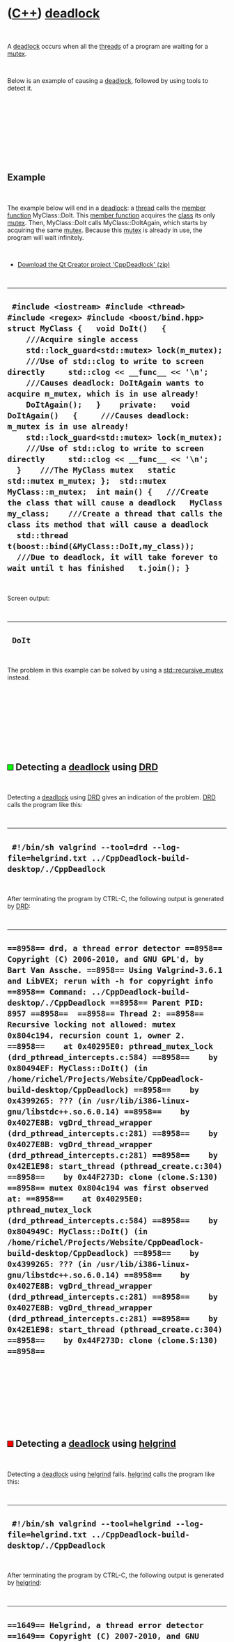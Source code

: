 



 

 

 

 

 

([C++](Cpp.md)) [deadlock](CppDeadlock.md)
============================================

 

A [deadlock](CppDeadlock.md) occurs when all the
[threads](CppThread.md) of a program are waiting for a
[mutex](CppMutex.md).

 

Below is an example of causing a [deadlock](CppDeadlock.md), followed
by using tools to detect it.

 

 

 

 

 

Example
-------

 

The example below will end in a [deadlock](CppDeadlock.md): a
[thread](CppThread.md) calls the [member
function](CppMemberFunction.md) MyClass::DoIt. This [member
function](CppMemberFunction.md) acquires the [class](CppClass.md) its
only [mutex](CppMutex.md). Then, MyClass::DoIt calls
MyClass::DoItAgain, which starts by acquiring the same
[mutex](CppMutex.md). Because this [mutex](CppMutex.md) is already in
use, the program will wait infinitely.

 

-   [Download the Qt Creator project
    'CppDeadlock' (zip)](CppDeadlock.zip)

 

  -------------------------------------------------------------------------------------------------------------------------------------------------------------------------------------------------------------------------------------------------------------------------------------------------------------------------------------------------------------------------------------------------------------------------------------------------------------------------------------------------------------------------------------------------------------------------------------------------------------------------------------------------------------------------------------------------------------------------------------------------------------------------------------------------------------------------------------------------------------------------------------------------------------------------------------------------------------------------------------------------------------------------------------------------
  ` #include <iostream> #include <thread> #include <regex> #include <boost/bind.hpp>  struct MyClass {   void DoIt()   {     ///Acquire single access     std::lock_guard<std::mutex> lock(m_mutex);      ///Use of std::clog to write to screen directly     std::clog << __func__ << '\n';      ///Causes deadlock: DoItAgain wants to acquire m_mutex, which is in use already!     DoItAgain();   }    private:   void DoItAgain()   {     ///Causes deadlock: m_mutex is in use already!     std::lock_guard<std::mutex> lock(m_mutex);      ///Use of std::clog to write to screen directly     std::clog << __func__ << '\n';   }    ///The MyClass mutex   static std::mutex m_mutex; };  std::mutex MyClass::m_mutex;  int main() {   ///Create the class that will cause a deadlock   MyClass my_class;    ///Create a thread that calls the class its method that will cause a deadlock   std::thread t(boost::bind(&MyClass::DoIt,my_class));    ///Due to deadlock, it will take forever to wait until t has finished   t.join(); }`
  -------------------------------------------------------------------------------------------------------------------------------------------------------------------------------------------------------------------------------------------------------------------------------------------------------------------------------------------------------------------------------------------------------------------------------------------------------------------------------------------------------------------------------------------------------------------------------------------------------------------------------------------------------------------------------------------------------------------------------------------------------------------------------------------------------------------------------------------------------------------------------------------------------------------------------------------------------------------------------------------------------------------------------------------------

 

Screen output:

 

  ---------
  ` DoIt`
  ---------

 

The problem in this example can be solved by using a
[std::recursive\_mutex](CppRecursive_mutex.md) instead.

 

 

 

 

 

![OKAY](PicGreen.png) Detecting a [deadlock](CppDeadlock.md) using [DRD](CppDrd.md)
-------------------------------------------------------------------------------------

 

Detecting a [deadlock](CppDeadlock.md) using [DRD](CppDrd.md) gives an
indication of the problem. [DRD](CppDrd.md) calls the program like
this:

 

  -----------------------------------------------------------------------------------------------------
  ` #!/bin/sh valgrind --tool=drd --log-file=helgrind.txt ../CppDeadlock-build-desktop/./CppDeadlock`
  -----------------------------------------------------------------------------------------------------

 

After terminating the program by CTRL-C, the following output is
generated by [DRD](CppDrd.md):

 

  -------------------------------------------------------------------------------------------------------------------------------------------------------------------------------------------------------------------------------------------------------------------------------------------------------------------------------------------------------------------------------------------------------------------------------------------------------------------------------------------------------------------------------------------------------------------------------------------------------------------------------------------------------------------------------------------------------------------------------------------------------------------------------------------------------------------------------------------------------------------------------------------------------------------------------------------------------------------------------------------------------------------------------------------------------------------------------------------------------------------------------------------------------------------------------------------------------------------------------------------------------------------------------------------------------------------------------------------------------------------------------------------------------------------------------------------------------------------------------------------------------------------------------------------------------------------------
  ` ==8958== drd, a thread error detector ==8958== Copyright (C) 2006-2010, and GNU GPL'd, by Bart Van Assche. ==8958== Using Valgrind-3.6.1 and LibVEX; rerun with -h for copyright info ==8958== Command: ../CppDeadlock-build-desktop/./CppDeadlock ==8958== Parent PID: 8957 ==8958==  ==8958== Thread 2: ==8958== Recursive locking not allowed: mutex 0x804c194, recursion count 1, owner 2. ==8958==    at 0x40295E0: pthread_mutex_lock (drd_pthread_intercepts.c:584) ==8958==    by 0x80494EF: MyClass::DoIt() (in /home/richel/Projects/Website/CppDeadlock-build-desktop/CppDeadlock) ==8958==    by 0x4399265: ??? (in /usr/lib/i386-linux-gnu/libstdc++.so.6.0.14) ==8958==    by 0x4027E8B: vgDrd_thread_wrapper (drd_pthread_intercepts.c:281) ==8958==    by 0x4027E8B: vgDrd_thread_wrapper (drd_pthread_intercepts.c:281) ==8958==    by 0x42E1E98: start_thread (pthread_create.c:304) ==8958==    by 0x44F273D: clone (clone.S:130) ==8958== mutex 0x804c194 was first observed at: ==8958==    at 0x40295E0: pthread_mutex_lock (drd_pthread_intercepts.c:584) ==8958==    by 0x804949C: MyClass::DoIt() (in /home/richel/Projects/Website/CppDeadlock-build-desktop/CppDeadlock) ==8958==    by 0x4399265: ??? (in /usr/lib/i386-linux-gnu/libstdc++.so.6.0.14) ==8958==    by 0x4027E8B: vgDrd_thread_wrapper (drd_pthread_intercepts.c:281) ==8958==    by 0x4027E8B: vgDrd_thread_wrapper (drd_pthread_intercepts.c:281) ==8958==    by 0x42E1E98: start_thread (pthread_create.c:304) ==8958==    by 0x44F273D: clone (clone.S:130) ==8958== `
  -------------------------------------------------------------------------------------------------------------------------------------------------------------------------------------------------------------------------------------------------------------------------------------------------------------------------------------------------------------------------------------------------------------------------------------------------------------------------------------------------------------------------------------------------------------------------------------------------------------------------------------------------------------------------------------------------------------------------------------------------------------------------------------------------------------------------------------------------------------------------------------------------------------------------------------------------------------------------------------------------------------------------------------------------------------------------------------------------------------------------------------------------------------------------------------------------------------------------------------------------------------------------------------------------------------------------------------------------------------------------------------------------------------------------------------------------------------------------------------------------------------------------------------------------------------------------

 

 

 

 

 

![FAIL](PicRed.png) Detecting a [deadlock](CppDeadlock.md) using [helgrind](CppHelgrind.md)
---------------------------------------------------------------------------------------------

 

Detecting a [deadlock](CppDeadlock.md) using
[helgrind](CppHelgrind.md) fails. [helgrind](CppHelgrind.md) calls the
program like this:

 

  ----------------------------------------------------------------------------------------------------------
  ` #!/bin/sh valgrind --tool=helgrind --log-file=helgrind.txt ../CppDeadlock-build-desktop/./CppDeadlock`
  ----------------------------------------------------------------------------------------------------------

 

After terminating the program by CTRL-C, the following output is
generated by [helgrind](CppHelgrind.md):

 

  ----------------------------------------------------------------------------------------------------------------------------------------------------------------------------------------------------------------------------------------------------------------------------------------------------
  ` ==1649== Helgrind, a thread error detector ==1649== Copyright (C) 2007-2010, and GNU GPL'd, by OpenWorks LLP et al. ==1649== Using Valgrind-3.6.1 and LibVEX; rerun with -h for copyright info ==1649== Command: ../CppDeadlock-build-desktop/./CppDeadlock ==1649== Parent PID: 1648 ==1649== `
  ----------------------------------------------------------------------------------------------------------------------------------------------------------------------------------------------------------------------------------------------------------------------------------------------------

 

 

 

 

 

![FAIL](PicRed.png) Detecting a [deadlock](CppDeadlock.md) using [memcheck](CppMemcheck.md)
---------------------------------------------------------------------------------------------

 

Detecting a [deadlock](CppDeadlock.md) using
[memcheck](CppMemcheck.md) fails. [memcheck](CppMemcheck.md) calls the
program like this:

 

  ------------------------------------------------------------------------------------------------------------------------------------
  ` #!/bin/sh valgrind --leak-check=full -v --show-reachable=yes --log-file=memcheck.txt ../CppDeadlock-build-desktop/./CppDeadlock`
  ------------------------------------------------------------------------------------------------------------------------------------

 

After terminating the program by CTRL-C, the following output is
generated by [memcheck](CppMemcheck.md):

 

  ------------------------------------------------------------------------------------------------------------------------------------------------------------------------------------------------------------------------------------------------------------------------------------------------------------------------------------------------------------------------------------------------------------------------------------------------------------------------------------------------------------------------------------------------------------------------------------------------------------------------------------------------------------------------------------------------------------------------------------------------------------------------------------------------------------------------------------------------------------------------------------------------------------------------------------------------------------------------------------------------------------------------------------------------------------------------------------------------------------------------------------------------------------------------------------------------------------------------------------------------------------------------------------------------------------------------------------------------------------------------------------------------------------------------------------------------------------------------------------------------------------------------------------------------------------------------------------------------------------------------------------------------------------------------------------------------------------------------------------------------------------------------------------------------------------------------------------------------------------------------------------------------------------------------------------------------------------------------------------------------------------------------------------------------------------------------------------------------------------------------------------------------------------------------------------------------------------------------------------------------------------------------------------------------------------------------------------------------------------------------------------------------------------------------------------------------------------------------------------------------------------------------------------------------------------------------------------------------------------------------------------------------------------------------------------------------------------------------------------------------------------------------------------------------------------------------------------------------------------------------------------------------------------------------------------------------------------------------------------------------------------------------------------------------------------------------------------------------------------------------------------------------------------------------------------------------------------------------------------------------------------------------------------------------------------------------------------------------------------------------------------------------------------------------------------------------------------------------------------------------------------------------------------------------------------------------------------------------------------------------------------------------------------------------------------------------------------------------------------------------------------------------------------------------------------------------------------------------------------------------------------------------------------------------------------------------------------------------------------------------------------------------------------------------------------------------------------------------------------------------------------------------------------------------------------------------------------------------------------------------------------------------------------------------------------------------------------------------------------------------------------------------------------------------------------------------------------------------------------------------------------------------------------------------------------------------------------------------------------------------------------------------------------------------------------------------------------------------------------------------------------------------------------------------------------------------------------------------------------------------------------------------------------------------------------------------------------------------------------------------------------------------------------------------------------------------------------------------------------------------------------------------------------------------------------------------------------------------------------------------------------------------------------------------------------------------------------------------------------------------------------------------------------------------------------------------------------------------------------------------------------------------------------------------------------------------------------------------------------------------------------------------------------------------------------------------------------------------------------------------------------------------------------------------------------------------------------------------------------------------------------------------------------------------------------------------------------------------------------------------------------------------------------------------------------------------------------------------------------------------------------------------------------------------------------------------------------------------------------------------------------------------------------
  ` ==8769== Memcheck, a memory error detector ==8769== Copyright (C) 2002-2010, and GNU GPL'd, by Julian Seward et al. ==8769== Using Valgrind-3.6.1 and LibVEX; rerun with -h for copyright info ==8769== Command: ../CppDeadlock-build-desktop/./CppDeadlock ==8769== Parent PID: 8768 ==8769==  --8769--  --8769-- Valgrind options: --8769--    --suppressions=/usr/lib/valgrind/debian-libc6-dbg.supp --8769--    --leak-check=full --8769--    -v --8769--    --show-reachable=yes --8769--    --log-file=memcheck.txt --8769-- Contents of /proc/version: --8769--   Linux version 2.6.38-11-generic-pae (buildd@rothera) (gcc version 4.5.2 (Ubuntu/Linaro 4.5.2-8ubuntu4) ) #48-Ubuntu SMP Fri Jul 29 20:51:21 UTC 2011 --8769-- Arch and hwcaps: X86, x86-sse1-sse2 --8769-- Page sizes: currently 4096, max supported 4096 --8769-- Valgrind library directory: /usr/lib/valgrind --8769-- Reading syms from /lib/i386-linux-gnu/ld-2.13.so (0x4000000) --8769--   Considering /lib/i386-linux-gnu/ld-2.13.so .. --8769--   .. CRC mismatch (computed 2a2c2799 wanted 1e351f1f) --8769--   Considering /usr/lib/debug/lib/i386-linux-gnu/ld-2.13.so .. --8769--   .. CRC is valid --8769-- Reading syms from /home/richel/Projects/Website/CppDeadlock-build-desktop/CppDeadlock (0x8048000) --8769-- Reading syms from /usr/lib/valgrind/memcheck-x86-linux (0x38000000) --8769--    object doesn't have a dynamic symbol table --8769-- Reading suppressions file: /usr/lib/valgrind/debian-libc6-dbg.supp --8769-- Reading suppressions file: /usr/lib/valgrind/default.supp --8769-- REDIR: 0x4016a80 (index) redirected to 0x3803f82b (vgPlain_x86_linux_REDIR_FOR_index) --8769-- Reading syms from /usr/lib/valgrind/vgpreload_core-x86-linux.so (0x4020000) --8769-- Reading syms from /usr/lib/valgrind/vgpreload_memcheck-x86-linux.so (0x4023000) ==8769== WARNING: new redirection conflicts with existing -- ignoring it --8769--     new: 0x04016a80 (index               ) R-> 0x04026c78 index --8769-- REDIR: 0x4016c20 (strlen) redirected to 0x4027048 (strlen) --8769-- Reading syms from /usr/lib/libQtCore.so.4.7.2 (0x4044000) --8769--   Considering /usr/lib/libQtCore.so.4.7.2 .. --8769--   .. CRC mismatch (computed 5d0d89bc wanted b4e02a1a) --8769--   Considering /usr/lib/debug/usr/lib/libQtCore.so.4.7.2 .. --8769--   .. CRC is valid --8769-- Reading syms from /lib/i386-linux-gnu/libpthread-2.13.so (0x42d7000) --8769--   Considering /lib/i386-linux-gnu/libpthread-2.13.so .. --8769--   .. CRC mismatch (computed 87269ed5 wanted 7df95f2f) --8769--   Considering /usr/lib/debug/lib/i386-linux-gnu/libpthread-2.13.so .. --8769--   .. CRC is valid --8769-- Reading syms from /usr/lib/i386-linux-gnu/libstdc++.so.6.0.14 (0x42f0000) --8769--    object doesn't have a symbol table --8769-- Reading syms from /lib/i386-linux-gnu/libm-2.13.so (0x43db000) --8769--   Considering /lib/i386-linux-gnu/libm-2.13.so .. --8769--   .. CRC mismatch (computed e686ed93 wanted a0f1e52c) --8769--   Considering /usr/lib/debug/lib/i386-linux-gnu/libm-2.13.so .. --8769--   .. CRC is valid --8769-- Reading syms from /lib/i386-linux-gnu/libgcc_s.so.1 (0x4401000) --8769--   Considering /lib/i386-linux-gnu/libgcc_s.so.1 .. --8769--   .. CRC mismatch (computed 3fa6d24f wanted 8b2bf89f) --8769--   Considering /usr/lib/debug/lib/i386-linux-gnu/libgcc_s.so.1 .. --8769--   .. CRC is valid --8769-- Reading syms from /lib/i386-linux-gnu/libc-2.13.so (0x441d000) --8769--   Considering /lib/i386-linux-gnu/libc-2.13.so .. --8769--   .. CRC mismatch (computed 97e88cd2 wanted 4635a554) --8769--   Considering /usr/lib/debug/lib/i386-linux-gnu/libc-2.13.so .. --8769--   .. CRC is valid --8769-- Reading syms from /lib/i386-linux-gnu/libz.so.1.2.3.4 (0x457f000) --8769--   Considering /lib/i386-linux-gnu/libz.so.1.2.3.4 .. --8769--   .. CRC mismatch (computed 995eb12f wanted 33a06a21) --8769--    object doesn't have a symbol table --8769-- Reading syms from /lib/i386-linux-gnu/libdl-2.13.so (0x4594000) --8769--   Considering /lib/i386-linux-gnu/libdl-2.13.so .. --8769--   .. CRC mismatch (computed 608d0daf wanted 983d6578) --8769--   Considering /usr/lib/debug/lib/i386-linux-gnu/libdl-2.13.so .. --8769--   .. CRC is valid --8769-- Reading syms from /usr/lib/i386-linux-gnu/libgthread-2.0.so.0.2800.6 (0x4598000) --8769--   Considering /usr/lib/i386-linux-gnu/libgthread-2.0.so.0.2800.6 .. --8769--   .. CRC mismatch (computed 244482a3 wanted 61a9cd3c) --8769--    object doesn't have a symbol table --8769-- Reading syms from /lib/i386-linux-gnu/librt-2.13.so (0x459d000) --8769--   Considering /lib/i386-linux-gnu/librt-2.13.so .. --8769--   .. CRC mismatch (computed 680ec6ea wanted 247d4d27) --8769--   Considering /usr/lib/debug/lib/i386-linux-gnu/librt-2.13.so .. --8769--   .. CRC is valid --8769-- Reading syms from /lib/i386-linux-gnu/libglib-2.0.so.0.2800.6 (0x45a6000) --8769--   Considering /lib/i386-linux-gnu/libglib-2.0.so.0.2800.6 .. --8769--   .. CRC mismatch (computed 2312631e wanted e21a44de) --8769--    object doesn't have a symbol table --8769-- Reading syms from /lib/i386-linux-gnu/libpcre.so.3.12.1 (0x467e000) --8769--   Considering /lib/i386-linux-gnu/libpcre.so.3.12.1 .. --8769--   .. CRC mismatch (computed 9e5ab3c1 wanted 29aaf7e3) --8769--    object doesn't have a symbol table --8769-- REDIR: 0x4490fb0 (strncmp) redirected to 0x4020479 (_vgnU_ifunc_wrapper) --8769-- REDIR: 0x4498140 (strstr) redirected to 0x4020479 (_vgnU_ifunc_wrapper) --8769-- REDIR: 0x4497db0 (__GI_strstr) redirected to 0x4028ef1 (strstr) --8769-- REDIR: 0x44910b0 (rindex) redirected to 0x4026acc (rindex) --8769-- REDIR: 0x439c650 (operator new(unsigned int)) redirected to 0x4026398 (operator new(unsigned int)) --8769-- REDIR: 0x448cef0 (malloc) redirected to 0x40267df (malloc) --8769-- REDIR: 0x4490d80 (__GI_strlen) redirected to 0x402702d (__GI_strlen) --8769-- REDIR: 0x4490740 (strcmp) redirected to 0x4020479 (_vgnU_ifunc_wrapper) --8769-- REDIR: 0x4539cb0 (__strcmp_ssse3) redirected to 0x40279d0 (strcmp) --8769-- REDIR: 0x448de70 (calloc) redirected to 0x4025235 (calloc)`
  ------------------------------------------------------------------------------------------------------------------------------------------------------------------------------------------------------------------------------------------------------------------------------------------------------------------------------------------------------------------------------------------------------------------------------------------------------------------------------------------------------------------------------------------------------------------------------------------------------------------------------------------------------------------------------------------------------------------------------------------------------------------------------------------------------------------------------------------------------------------------------------------------------------------------------------------------------------------------------------------------------------------------------------------------------------------------------------------------------------------------------------------------------------------------------------------------------------------------------------------------------------------------------------------------------------------------------------------------------------------------------------------------------------------------------------------------------------------------------------------------------------------------------------------------------------------------------------------------------------------------------------------------------------------------------------------------------------------------------------------------------------------------------------------------------------------------------------------------------------------------------------------------------------------------------------------------------------------------------------------------------------------------------------------------------------------------------------------------------------------------------------------------------------------------------------------------------------------------------------------------------------------------------------------------------------------------------------------------------------------------------------------------------------------------------------------------------------------------------------------------------------------------------------------------------------------------------------------------------------------------------------------------------------------------------------------------------------------------------------------------------------------------------------------------------------------------------------------------------------------------------------------------------------------------------------------------------------------------------------------------------------------------------------------------------------------------------------------------------------------------------------------------------------------------------------------------------------------------------------------------------------------------------------------------------------------------------------------------------------------------------------------------------------------------------------------------------------------------------------------------------------------------------------------------------------------------------------------------------------------------------------------------------------------------------------------------------------------------------------------------------------------------------------------------------------------------------------------------------------------------------------------------------------------------------------------------------------------------------------------------------------------------------------------------------------------------------------------------------------------------------------------------------------------------------------------------------------------------------------------------------------------------------------------------------------------------------------------------------------------------------------------------------------------------------------------------------------------------------------------------------------------------------------------------------------------------------------------------------------------------------------------------------------------------------------------------------------------------------------------------------------------------------------------------------------------------------------------------------------------------------------------------------------------------------------------------------------------------------------------------------------------------------------------------------------------------------------------------------------------------------------------------------------------------------------------------------------------------------------------------------------------------------------------------------------------------------------------------------------------------------------------------------------------------------------------------------------------------------------------------------------------------------------------------------------------------------------------------------------------------------------------------------------------------------------------------------------------------------------------------------------------------------------------------------------------------------------------------------------------------------------------------------------------------------------------------------------------------------------------------------------------------------------------------------------------------------------------------------------------------------------------------------------------------------------------------------------------------------------------------------------------------------------

 

 

 

 

 





 



